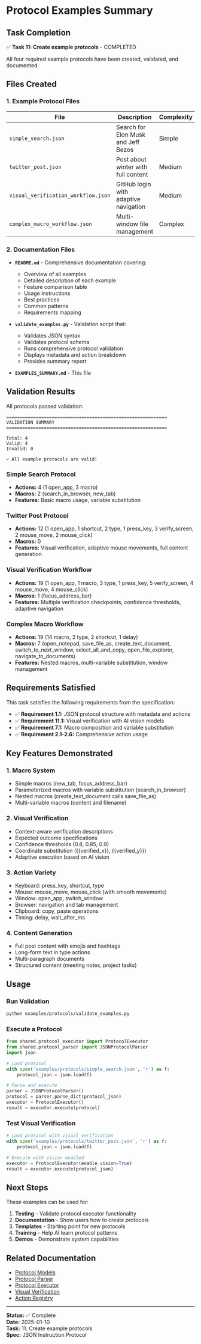 # Protocol Examples Summary

## Task Completion

✅ **Task 11: Create example protocols** - COMPLETED

All four required example protocols have been created, validated, and documented.

## Files Created

### 1. Example Protocol Files

| File | Description | Complexity | Vision | Duration |
|------|-------------|------------|--------|----------|
| `simple_search.json` | Search for Elon Musk and Jeff Bezos | Simple | No | 15s |
| `twitter_post.json` | Post about winter with full content | Medium | Yes | 30s |
| `visual_verification_workflow.json` | GitHub login with adaptive navigation | Medium | Yes | 25s |
| `complex_macro_workflow.json` | Multi-window file management | Complex | No | 45s |

### 2. Documentation Files

- **`README.md`** - Comprehensive documentation covering:
  - Overview of all examples
  - Detailed description of each example
  - Feature comparison table
  - Usage instructions
  - Best practices
  - Common patterns
  - Requirements mapping

- **`validate_examples.py`** - Validation script that:
  - Validates JSON syntax
  - Validates protocol schema
  - Runs comprehensive protocol validation
  - Displays metadata and action breakdown
  - Provides summary report

- **`EXAMPLES_SUMMARY.md`** - This file

## Validation Results

All protocols passed validation:

```
============================================================
VALIDATION SUMMARY
============================================================

Total: 4
Valid: 4
Invalid: 0

✓ All example protocols are valid!
```

### Simple Search Protocol
- **Actions:** 4 (1 open_app, 3 macro)
- **Macros:** 2 (search_in_browser, new_tab)
- **Features:** Basic macro usage, variable substitution

### Twitter Post Protocol
- **Actions:** 12 (1 open_app, 1 shortcut, 2 type, 1 press_key, 3 verify_screen, 2 mouse_move, 2 mouse_click)
- **Macros:** 0
- **Features:** Visual verification, adaptive mouse movements, full content generation

### Visual Verification Workflow
- **Actions:** 19 (1 open_app, 1 macro, 3 type, 1 press_key, 5 verify_screen, 4 mouse_move, 4 mouse_click)
- **Macros:** 1 (focus_address_bar)
- **Features:** Multiple verification checkpoints, confidence thresholds, adaptive navigation

### Complex Macro Workflow
- **Actions:** 19 (14 macro, 2 type, 2 shortcut, 1 delay)
- **Macros:** 7 (open_notepad, save_file_as, create_text_document, switch_to_next_window, select_all_and_copy, open_file_explorer, navigate_to_documents)
- **Features:** Nested macros, multi-variable substitution, window management

## Requirements Satisfied

This task satisfies the following requirements from the specification:

- ✅ **Requirement 1.1:** JSON protocol structure with metadata and actions
- ✅ **Requirement 11.1:** Visual verification with AI vision models
- ✅ **Requirement 7.1:** Macro composition and variable substitution
- ✅ **Requirement 2.1-2.6:** Comprehensive action usage

## Key Features Demonstrated

### 1. Macro System
- Simple macros (new_tab, focus_address_bar)
- Parameterized macros with variable substitution (search_in_browser)
- Nested macros (create_text_document calls save_file_as)
- Multi-variable macros (content and filename)

### 2. Visual Verification
- Context-aware verification descriptions
- Expected outcome specifications
- Confidence thresholds (0.8, 0.85, 0.9)
- Coordinate substitution ({{verified_x}}, {{verified_y}})
- Adaptive execution based on AI vision

### 3. Action Variety
- Keyboard: press_key, shortcut, type
- Mouse: mouse_move, mouse_click (with smooth movements)
- Window: open_app, switch_window
- Browser: navigation and tab management
- Clipboard: copy, paste operations
- Timing: delay, wait_after_ms

### 4. Content Generation
- Full post content with emojis and hashtags
- Long-form text in type actions
- Multi-paragraph documents
- Structured content (meeting notes, project tasks)

## Usage

### Run Validation
```bash
python examples/protocols/validate_examples.py
```

### Execute a Protocol
```python
from shared.protocol_executor import ProtocolExecutor
from shared.protocol_parser import JSONProtocolParser
import json

# Load protocol
with open('examples/protocols/simple_search.json', 'r') as f:
    protocol_json = json.load(f)

# Parse and execute
parser = JSONProtocolParser()
protocol = parser.parse_dict(protocol_json)
executor = ProtocolExecutor()
result = executor.execute(protocol)
```

### Test Visual Verification
```python
# Load protocol with visual verification
with open('examples/protocols/twitter_post.json', 'r') as f:
    protocol_json = json.load(f)

# Execute with vision enabled
executor = ProtocolExecutor(enable_vision=True)
result = executor.execute(protocol_json)
```

## Next Steps

These examples can be used for:

1. **Testing** - Validate protocol executor functionality
2. **Documentation** - Show users how to create protocols
3. **Templates** - Starting point for new protocols
4. **Training** - Help AI learn protocol patterns
5. **Demos** - Demonstrate system capabilities

## Related Documentation

- [Protocol Models](../../shared/PROTOCOL_MODELS_README.md)
- [Protocol Parser](../../shared/PROTOCOL_PARSER_README.md)
- [Protocol Executor](../../shared/PROTOCOL_EXECUTOR_README.md)
- [Visual Verification](../../shared/VISUAL_VERIFICATION_README.md)
- [Action Registry](../../shared/ACTION_REGISTRY_README.md)

---

**Status:** ✅ Complete  
**Date:** 2025-01-10  
**Task:** 11. Create example protocols  
**Spec:** JSON Instruction Protocol
